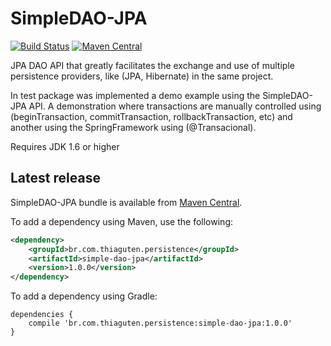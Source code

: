 # SimpleDAO-JPA

[![Build Status](https://travis-ci.org/thiaguten/simple-dao-jpa.svg)](https://travis-ci.org/thiaguten/simple-dao-jpa)
[![Maven Central](https://maven-badges.herokuapp.com/maven-central/br.com.thiaguten.persistence/simple-dao-jpa/badge.svg)](https://maven-badges.herokuapp.com/maven-central/br.com.thiaguten.persistence/simple-dao-jpa)

JPA DAO API that greatly facilitates the exchange and use of multiple persistence providers, like (JPA, Hibernate) in the same project.

In test package was implemented a demo example using the SimpleDAO-JPA API. A demonstration where transactions are manually controlled using (beginTransaction, commitTransaction, rollbackTransaction, etc) and another using the SpringFramework using (@Transacional).

Requires JDK 1.6 or higher

## Latest release

SimpleDAO-JPA bundle is available from [Maven Central](http://search.maven.org/).

To add a dependency using Maven, use the following:

```xml
<dependency>
    <groupId>br.com.thiaguten.persistence</groupId>
    <artifactId>simple-dao-jpa</artifactId>
    <version>1.0.0</version>
</dependency>
```

To add a dependency using Gradle:

```
dependencies {
    compile 'br.com.thiaguten.persistence:simple-dao-jpa:1.0.0'
}
```

